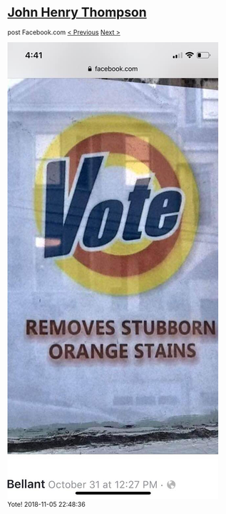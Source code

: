 # [John Henry Thompson](../README.md)
post Facebook.com
[< Previous](2018-11-05-2.md) [Next >](2018-11-05-4.md)

[![](../media/2018-11-05/Timeline-Photos-Yote.jpg)](../README.md)
Yote!
2018-11-05 22:48:36